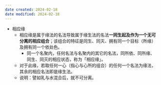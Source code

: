 ```yaml
---
date created: 2024-02-18
date modified: 2024-02-18
---
```

- 相应缘
    - 相应缘是属于缘法的名法导致属于缘生法的名法**一同生起及作为一个无可分离的相应组合**；该组合的特征是同生、同灭、拥有同一个目标（所缘）及拥有同一个依处色。
        - 同一个名聚内，任何名法与名聚内的其它的名法，同所依、同所缘、同生、同灭的相应状态，称为「相应缘」。    
    - 对于此缘，若取任何一心（指心与心所的组合）的任何一个名法为缘法，其余的相应名法即是缘生法。
    - 说明：譬如乳与水混合后，就不可分离。
